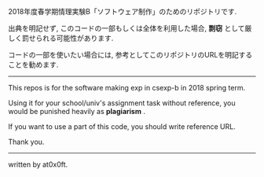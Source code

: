 2018年度春学期情理実験B「ソフトウェア制作」のためのリポジトリです.

出典を明記せず, このコードの一部もしくは全体を利用した場合, __剽窃__ として厳しく罰せられる可能性があります.

コードの一部を使いたい場合には, 参考としてこのリポジトリのURLを明記することを勧めます.

---

This repos is for the software making exp in csexp-b in 2018 spring term.

Using it for your school/univ's assignment task without reference, you would be punished heavily as __plagiarism__ .

If you want to use a part of this code, you should write reference URL.

Thank you.

---

written by at0x0ft.
